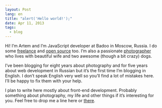 ```yaml
---
layout: Post
lang: en
title: "alert('Hello world!');"
date: Apr 11, 2013
tags:
  - blog
---
```


Hi! I’m Artem and I’m JavaScript developer at Badoo in Moscow, Russia. I do some [freelance](http://sapegin.me/portfolio) and [open source](https://github.com/sapegin) too. I’m also a passionate [photographer](http://decisivemoment.ru/index_en.html) who lives with beautiful wife and two awesome (though a bit crazy) dogs.

I’ve been blogging for eight years about photography and for five years about web development in Russian but it’s the first time I’m blogging in English. I don’t speak English very well so you’ll find a lot of mistakes here. I’ll be happy to fix them with your help.

I plan to write here mostly about front-end development. Probably something about photography, my life and other things if it’s interesting for you. Feel free to drop me a line here or [there](http://sapegin.me/contacts).

